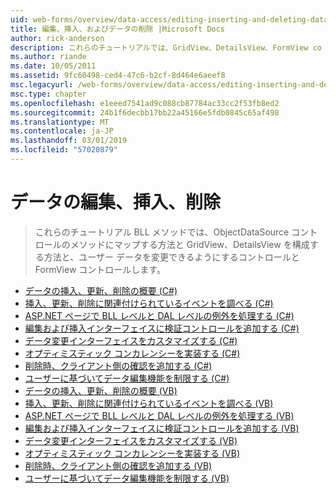 ```yaml
---
uid: web-forms/overview/data-access/editing-inserting-and-deleting-data/index
title: 編集、挿入、およびデータの削除 |Microsoft Docs
author: rick-anderson
description: これらのチュートリアルでは、GridView、DetailsView、FormView co を構成する方法と BLL メソッドでは、ObjectDataSource コントロールのメソッドにマップする方法を見る.
ms.author: riande
ms.date: 10/05/2011
ms.assetid: 9fc60498-ced4-47c6-b2cf-8d464e6aeef8
msc.legacyurl: /web-forms/overview/data-access/editing-inserting-and-deleting-data
msc.type: chapter
ms.openlocfilehash: e1eeed7541ad9c088cb87784ac33cc2f53fb8ed2
ms.sourcegitcommit: 24b1f6decbb17bb22a45166e5fdb0845c65af498
ms.translationtype: MT
ms.contentlocale: ja-JP
ms.lasthandoff: 03/01/2019
ms.locfileid: "57020879"
---
```

<a name="editing-inserting-and-deleting-data"></a>データの編集、挿入、削除
====================
> これらのチュートリアル BLL メソッドでは、ObjectDataSource コントロールのメソッドにマップする方法と GridView、DetailsView を構成する方法と、ユーザー データを変更できるようにするコントロールと FormView コントロールします。


- [データの挿入、更新、削除の概要 (C#)](an-overview-of-inserting-updating-and-deleting-data-cs.md)
- [挿入、更新、削除に関連付けられているイベントを調べる (C#)](examining-the-events-associated-with-inserting-updating-and-deleting-cs.md)
- [ASP.NET ページで BLL レベルと DAL レベルの例外を処理する (C#)](handling-bll-and-dal-level-exceptions-in-an-asp-net-page-cs.md)
- [編集および挿入インターフェイスに検証コントロールを追加する (C#)](adding-validation-controls-to-the-editing-and-inserting-interfaces-cs.md)
- [データ変更インターフェイスをカスタマイズする (C#)](customizing-the-data-modification-interface-cs.md)
- [オプティミスティック コンカレンシーを実装する (C#)](implementing-optimistic-concurrency-cs.md)
- [削除時、クライアント側の確認を追加する (C#)](adding-client-side-confirmation-when-deleting-cs.md)
- [ユーザーに基づいてデータ編集機能を制限する (C#)](limiting-data-modification-functionality-based-on-the-user-cs.md)
- [データの挿入、更新、削除の概要 (VB)](an-overview-of-inserting-updating-and-deleting-data-vb.md)
- [挿入、更新、削除に関連付けられているイベントを調べる (VB)](examining-the-events-associated-with-inserting-updating-and-deleting-vb.md)
- [ASP.NET ページで BLL レベルと DAL レベルの例外を処理する (VB)](handling-bll-and-dal-level-exceptions-in-an-asp-net-page-vb.md)
- [編集および挿入インターフェイスに検証コントロールを追加する (VB)](adding-validation-controls-to-the-editing-and-inserting-interfaces-vb.md)
- [データ変更インターフェイスをカスタマイズする (VB)](customizing-the-data-modification-interface-vb.md)
- [オプティミスティック コンカレンシーを実装する (VB)](implementing-optimistic-concurrency-vb.md)
- [削除時、クライアント側の確認を追加する (VB)](adding-client-side-confirmation-when-deleting-vb.md)
- [ユーザーに基づいてデータ編集機能を制限する (VB)](limiting-data-modification-functionality-based-on-the-user-vb.md)
